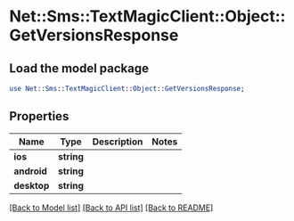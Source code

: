# Net::Sms::TextMagicClient::Object::GetVersionsResponse

## Load the model package
```perl
use Net::Sms::TextMagicClient::Object::GetVersionsResponse;
```

## Properties
Name | Type | Description | Notes
------------ | ------------- | ------------- | -------------
**ios** | **string** |  | 
**android** | **string** |  | 
**desktop** | **string** |  | 

[[Back to Model list]](../README.md#documentation-for-models) [[Back to API list]](../README.md#documentation-for-api-endpoints) [[Back to README]](../README.md)


